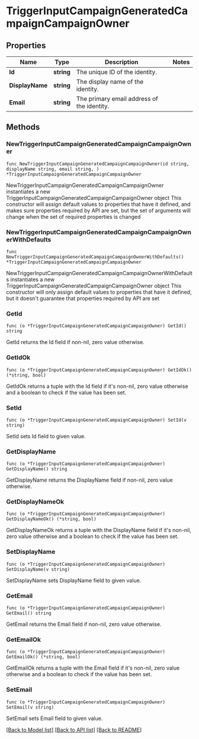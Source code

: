 # TriggerInputCampaignGeneratedCampaignCampaignOwner

## Properties

Name | Type | Description | Notes
------------ | ------------- | ------------- | -------------
**Id** | **string** | The unique ID of the identity. | 
**DisplayName** | **string** | The display name of the identity. | 
**Email** | **string** | The primary email address of the identity. | 

## Methods

### NewTriggerInputCampaignGeneratedCampaignCampaignOwner

`func NewTriggerInputCampaignGeneratedCampaignCampaignOwner(id string, displayName string, email string, ) *TriggerInputCampaignGeneratedCampaignCampaignOwner`

NewTriggerInputCampaignGeneratedCampaignCampaignOwner instantiates a new TriggerInputCampaignGeneratedCampaignCampaignOwner object
This constructor will assign default values to properties that have it defined,
and makes sure properties required by API are set, but the set of arguments
will change when the set of required properties is changed

### NewTriggerInputCampaignGeneratedCampaignCampaignOwnerWithDefaults

`func NewTriggerInputCampaignGeneratedCampaignCampaignOwnerWithDefaults() *TriggerInputCampaignGeneratedCampaignCampaignOwner`

NewTriggerInputCampaignGeneratedCampaignCampaignOwnerWithDefaults instantiates a new TriggerInputCampaignGeneratedCampaignCampaignOwner object
This constructor will only assign default values to properties that have it defined,
but it doesn't guarantee that properties required by API are set

### GetId

`func (o *TriggerInputCampaignGeneratedCampaignCampaignOwner) GetId() string`

GetId returns the Id field if non-nil, zero value otherwise.

### GetIdOk

`func (o *TriggerInputCampaignGeneratedCampaignCampaignOwner) GetIdOk() (*string, bool)`

GetIdOk returns a tuple with the Id field if it's non-nil, zero value otherwise
and a boolean to check if the value has been set.

### SetId

`func (o *TriggerInputCampaignGeneratedCampaignCampaignOwner) SetId(v string)`

SetId sets Id field to given value.


### GetDisplayName

`func (o *TriggerInputCampaignGeneratedCampaignCampaignOwner) GetDisplayName() string`

GetDisplayName returns the DisplayName field if non-nil, zero value otherwise.

### GetDisplayNameOk

`func (o *TriggerInputCampaignGeneratedCampaignCampaignOwner) GetDisplayNameOk() (*string, bool)`

GetDisplayNameOk returns a tuple with the DisplayName field if it's non-nil, zero value otherwise
and a boolean to check if the value has been set.

### SetDisplayName

`func (o *TriggerInputCampaignGeneratedCampaignCampaignOwner) SetDisplayName(v string)`

SetDisplayName sets DisplayName field to given value.


### GetEmail

`func (o *TriggerInputCampaignGeneratedCampaignCampaignOwner) GetEmail() string`

GetEmail returns the Email field if non-nil, zero value otherwise.

### GetEmailOk

`func (o *TriggerInputCampaignGeneratedCampaignCampaignOwner) GetEmailOk() (*string, bool)`

GetEmailOk returns a tuple with the Email field if it's non-nil, zero value otherwise
and a boolean to check if the value has been set.

### SetEmail

`func (o *TriggerInputCampaignGeneratedCampaignCampaignOwner) SetEmail(v string)`

SetEmail sets Email field to given value.



[[Back to Model list]](../README.md#documentation-for-models) [[Back to API list]](../README.md#documentation-for-api-endpoints) [[Back to README]](../README.md)


